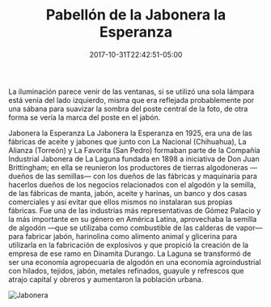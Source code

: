 ﻿---
title: "Pabellón de la Jabonera la Esperanza"
description: "Paisaje lagunero, río de jabón"
slug: "l"
image: pic16.jpg
keywords: ""
categories: 
    - ""
    - ""
date: 2017-10-31T22:42:51-05:00
draft: false
---
La iluminación parece venir de las ventanas, si se utilizó una sola lámpara está venía del lado izquierdo, misma que era reflejada probablemente por una sábana para suavizar la sombra del  poste central de la foto, de otra forma se vería la marca del poste en el jabón.

Jabonera la Esperanza
La Jabonera la Esperanza en 1925, era una de las fábricas de aceite y jabones que junto con La Nacional (Chihuahua), La Alianza (Torreón) y La Favorita (San Pedro) formaban parte de la Compañía Industrial Jabonera de La Laguna fundada en 1898 a iniciativa de Don Juan Brittingham; en ella se reunieron los productores de tierras algodoneras —dueños de las semillas— con los dueños de las fábricas y maquinaria para hacerlos dueños de los negocios relacionados con el algodón y la semilla, de las fábricas de manta, jabón, aceite y harinas, un banco y dos casas comerciales y así evitar que ellos mismos no instalaran sus propias fábricas. 
Fue una de las industrias más representativas de Gómez Palacio y la más importante en su género en América Latina, aprovechaba la semilla de algodón —que se utilizaba como combustible de las calderas de vapor— para fabricar jabón, harinolina como alimento animal y glicerina para utilizarla en la fabricación de explosivos y que propició la creación de la empresa de ese ramo en Dinamita Durango. 
La Laguna se transformó de ser una economía agropecuaria de algodón en una economía agroindustrial con hilados, tejidos, jabón, metales refinados, guayule y refrescos que atrajo capital y obreros y aumentaron la población urbana. 

![Jabonera](https://claudiaguerreros.github.io/juliososa/img/pic16.jpg)
